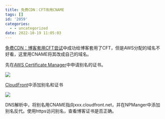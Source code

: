 ```yaml
---
title: 免费CDN：CFT改用CNAME
tags: []
id: '2059'
categories:
  - - uncategorized
date: 2022-10-19 11:05:03
---
```


[免费CDN：博客套用CFT尝试](https://occdn.limour.top/2187.html)中成功给博客套用了CFT，但是AWS分配的域名不好看，这里用CNAME将其改成自己的域名。

先在[AWS Certificate Manager](https://us-east-1.console.aws.amazon.com/acm/home?region=us-east-1#/welcome)中申请别名的证书。

![](https://img.limour.top/archives_2023/2022/10/19/634fd70bbc65d.webp)

[CloudFront](https://us-east-1.console.aws.amazon.com/cloudfront/v3/home?region=us-west-1#/)中添加别名和证书

![](https://img.limour.top/archives_2023/2022/10/19/634fd7c13e005.webp)

DNS解析中，将别名用CNAME指向xxx.cloudfront.net，并在NPManger中添加别名反代。使用https访问别名，查看博客证书是否正确。